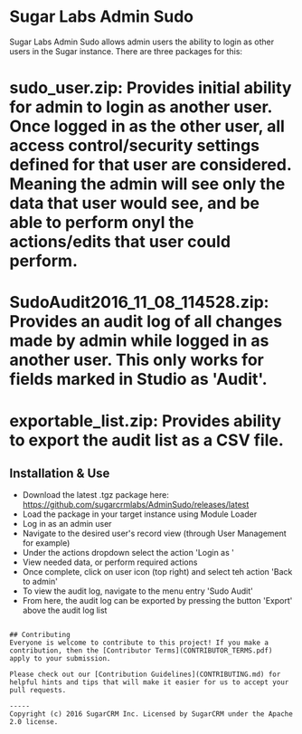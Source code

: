 # Sugar Labs Admin Sudo

Sugar Labs Admin Sudo allows admin users the ability to login as other users in the Sugar instance. There are three packages for this:
# sudo_user.zip: Provides initial ability for admin to login as another user. Once logged in as the other user, all access control/security settings defined for that user are considered. Meaning the admin will see only the data that user would see, and be able to perform onyl the actions/edits that user could perform.
# SudoAudit2016_11_08_114528.zip: Provides an audit log of all changes made by admin while logged in as another user. This only works for fields marked in Studio as 'Audit'.
# exportable_list.zip: Provides ability to export the audit list as a CSV file.

## Installation & Use
* Download the latest .tgz package here: https://github.com/sugarcrmlabs/AdminSudo/releases/latest
* Load the package in your target instance using Module Loader
* Log in as an admin user
* Navigate to the desired user's record view (through User Management for example)
* Under the actions dropdown select the action 'Login as <user naem here>'
* View needed data, or perform required actions
* Once complete, click on user icon (top right) and select teh action 'Back to admin'
* To view the audit log, navigate to the menu entry 'Sudo Audit'
* From here, the audit log can be exported by pressing the button 'Export' above the audit log list
```

## Contributing
Everyone is welcome to contribute to this project! If you make a contribution, then the [Contributor Terms](CONTRIBUTOR_TERMS.pdf) apply to your submission.

Please check out our [Contribution Guidelines](CONTRIBUTING.md) for helpful hints and tips that will make it easier for us to accept your pull requests.

-----
Copyright (c) 2016 SugarCRM Inc. Licensed by SugarCRM under the Apache 2.0 license.

